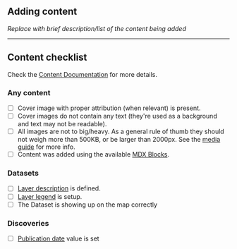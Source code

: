 ## Adding content

_Replace with brief description/list of the content being added_

---

## Content checklist

Check the [Content Documentation](https://github.com/NASA-IMPACT/veda-config/blob/main/docs/CONTENT.md) for more details.

### Any content
- [ ] Cover image with proper attribution (when relevant) is present.
- [ ] Cover images do not contain any text (they're used as a background and text may not be readable).
- [ ] All images are not to big/heavy. As a general rule of thumb they should not weigh more than 500KB, or be larger than 2000px. See the [media guide](https://github.com/NASA-IMPACT/veda-config/blob/main/docs/frontmatter/media.md#media) for more info.
- [ ] Content was added using the available [MDX Blocks](https://github.com/NASA-IMPACT/veda-config/blob/main/docs/MDX_BLOCKS.md).

### Datasets
- [ ] [Layer description](https://github.com/NASA-IMPACT/veda-config/blob/main/docs/frontmatter/layer.md#properties) is defined.
- [ ] [Layer legend](https://github.com/NASA-IMPACT/veda-config/blob/main/docs/frontmatter/layer.md#legend) is setup.
- [ ] The Dataset is showing up on the map correctly

### Discoveries
- [ ] [Publication date](https://github.com/NASA-IMPACT/veda-config/blob/main/docs/CONTENT.md#discoveries) value is set
